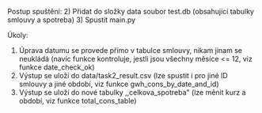Postup spuštění:
2) Přidat do složky data soubor test.db (obsahující tabulky smlouvy a spotreba)
3) Spustit main.py

Úkoly:
1) Úprava datumu se provede přímo v tabulce smlouvy, nikam jinam se neukládá
   (navíc funkce kontroluje, jestli jsou všechny měsíce <= 12, viz funkce date_check_ok)
2) Výstup se uloží do data/task2_result.csv
   (lze spustit i pro jiné ID smlouvy a jiné období, viz funkce gwh_cons_by_date_and_id)
3) Výstup se uloží do nové tabulky ,,celkova_spotreba"
   (lze měnit kurz a období, viz funkce total_cons_table)
